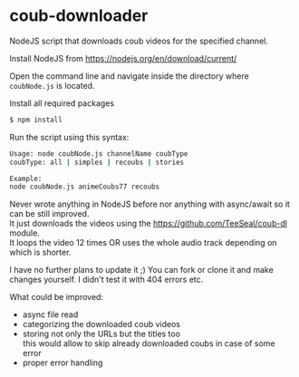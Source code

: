# coub-downloader
NodeJS script that downloads coub videos for the specified channel.

Install NodeJS from https://nodejs.org/en/download/current/

Open the command line and navigate inside the directory where `coubNode.js` is located.

Install all required packages
```bash
$ npm install
```

Run the script using this syntax:
```bash
Usage: node coubNode.js channelName coubType
coubType: all | simples | recoubs | stories

Example:
node coubNode.js animeCoubs77 recoubs
```

Never wrote anything in NodeJS before nor anything with async/await so it can be still improved.  
It just downloads the videos using the https://github.com/TeeSeal/coub-dl module.  
It loops the video 12 times OR uses the whole audio track depending on which is shorter.

I have no further plans to update it ;) You can fork or clone it and make changes yourself.
I didn't test it with 404 errors etc. 

What could be improved: 
- async file read
- categorizing the downloaded coub videos
- storing not only the URLs but the titles too  
  this would allow to skip already downloaded coubs in case of some error
- proper error handling
